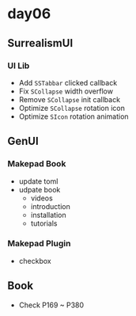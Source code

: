 # day06

## SurrealismUI

### UI Lib

- Add `SSTabbar` clicked callback
- Fix `SCollapse` width overflow
- Remove `SCollapse` init callback
- Optimize `SCollapse` rotation icon
- Optimize `SIcon` rotation animation


## GenUI

### Makepad Book

- update toml
- udpate book
    - videos
    - introduction
    - installation
    - tutorials

### Makepad Plugin

- checkbox


## Book

- Check P169 ~ P380